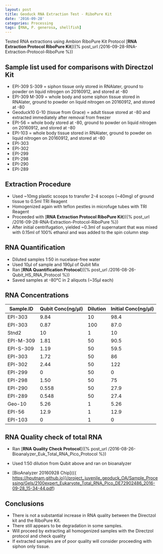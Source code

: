 ```yaml
---
layout: post
title: Geoduck RNA Extraction Test - RiboPure Kit
date: '2016-09-28'
categories: Processing
tags: [RNA, P. generosa, shellfish]
---
```


Tested RNA extractions using Ambion RiboPure Kit
Protocol [**RNA Extraction Protocol RiboPure Kit**]({% post_url /2016-09-28-RNA-Extraction-Protocol-RiboPure %})


## Sample list used for comparisons with Directzol Kit
* EPI-309 S-309 = siphon tissue only stored in RNAlater, ground to powder on liquid nitrogen on 20160912, and stored at -80
* EPI-309 M-309 = whole body and some siphon tissue stored in RNAlater, ground to powder on liquid nitrogen on 20160912, and stored at -80 
* Geoduck10 G-10 (tissue from Grace) = adult tissue stored at -80 and extracted immediately after removal from freezer
* EPI-56 = whole body stored at -80, ground to powder on liquid nitrogen on 20160912, and stored at -80
* EPI-103 = whole body tissue stored in RNAlater, ground to powder on liquid nitrogen on 20160912, and stored at -80
* EPI-303
* EPI-302
* EPI-299
* EPI-298
* EPI-290
* EPI-289

## Extraction Procedure
* Used ~10mg plastic scoops to transfer 2-4 scoops (~40mg) of ground tissue to 0.5ml TRI Reagent
* Homogenized again with teflon pestles in microfuge tubes with TRI Reagent
* Proceeded with [**RNA Extraction Protocol RiboPure Kit**]({% post_url /2016-09-28-RNA-Extraction-Protocol-RiboPure %})
* After initial centrifugation, yielded ~0.3ml of supernatant that was mixed with 0.15ml of 100% ethanol and was added to the spin column step

## RNA Quantification 
* Diluted samples 1:50 in nucelase-free water
* Used 10µl of sample and 190µl of Qubit Mix
* Ran [**RNA Quantification Protocol**]({% post_url /2016-08-26-Qubit_HS_RNA_Protocol %})
* Saved samples at -80°C in 2 aliquots (~35µl each)

## RNA Concentrations


 **Sample.ID** | **Qubit Conc(ng/µl)** | **Dilution** | **Initial Conc(ng/µl)**
 ---|---|---|---
 EPI-303 | 9.84 | 10 | 98.4 
 EPI-303 | 0.87 | 100 |87.0 
 Stnd2 | 10 | 1 | 10 
 EPI-M-309 | 1.81 | 50 | 90.5 
 EPI-S-309 | 1.19 | 50 | 59.5 
 EPI-303 | 1.72 | 50 | 86 
 EPI-302 | 2.44 | 50 | 122 
 EPI-299 | 0 | 50 | 0 
 EPI-298 | 1.50 | 50 | 75 
 EPI-290 | 0.558 | 50 | 27.9 
 EPI-289 | 0.548 | 50 | 27.4 
 Geo-10 | 5.26 | 1 | 5.26 
 EPI-56 | 12.9 | 1 | 12.9 
 EPI-103 | 0 | 1 | 0 



## RNA Quality check of total RNA
* Ran [**RNA Quality Check Protocol**]({% post_url /2016-08-26-Bioanalyzer_Euk_Total_RNA_Pico_Protocol %})

* Used 1:50 dilution from Qubit above and ran on bioanalyzer
* [BioAnalyzer 20160928 Chip]({{ https://hputnam.github.io}}/project_juvenile_geoduck_OA/Sample_Processing/Gels/2100expert_Eukaryote_Total_RNA_Pico_DE72902486_2016-09-28_15-34-44.pdf)

## Conclusions
* There is not a substantial increase in RNA quality between the Directzol kit and the RiboPure Kit. 
* There still appears to be degradation in some samples. 
* Will proceed by extracting all homogenized samples with the Directzol protocol and check quality
* If extracted samples are of poor quality will consider proceeding with siphon only tissue.